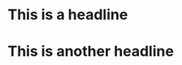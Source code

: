 # This is a headline

<!-- svelte:
<script>
import mock from './mock.svelte';
</script>

<mock></mock>
 -->

# This is another headline